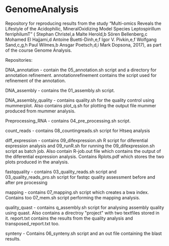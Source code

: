 # GenomeAnalysis

Repository for reproducing results from the study “Multi-omics Reveals the Lifestyle of the Acidophilic, MineralOxidizing Model Species Leptospirillum ferriphilumT” ( Stephan Christel,a Malte Herold,b Sören Bellenberg,c Mohamed El Hajjami,d Antoine Buetti-Dinh,e,f Igor V. Pivkin,e,f Wolfgang Sand,c,g,h Paul Wilmes,b Ansgar Poetsch,d,i Mark Dopsona, 2017), as part of the course Genome Analysis. 

Repositories:

DNA_annotation - contain the 05_annotation.sh script and a directory for annotation refinement. annotationrefinement contains the script used for refinement of the annotation.

DNA_assembly - contains the 01_assembly.sh script.

DNA_assembly_quality - contains quality.sh for the quality control using mummerplot. Also contains plot_q.sh for plotting the output file mummer produced from mummer analysis.

Preprocessing_RNA - contains 04_pre_processing.sh script.

count_reads - contains 08_countingreads.sh script for Htseq analysis

diff_expression - contains 09_difexpression.sh R script for diferential expression analysis and 09_runR.sh for running the 09_difexpression.sh script as batch job. Also contain R-job.out file which contains the output of the diferential expression analysis. Contains Rplots.pdf which stores the two plots produced in the analysis.

fastqquality - contains 03_quality_reads.sh script and 03_quality_reads_pro.sh script for fastqc quality assessment before and after pre processing

mapping - contains 07_mapping.sh script which creates a bwa index. Contains too 07_mem.sh script performing the mapping analysis.

quality_quast - contains q_assembly.sh script for analysing assembly quality using quast. Also contains a directroy "project" with two textfiles stored in it. report.txt contains the results from the quality analysis and transposed_report.txt too.

synteny - Contains 06_synteny.sh script and an out file containing the blast results.
